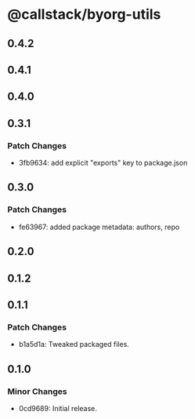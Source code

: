 # @callstack/byorg-utils

## 0.4.2

## 0.4.1

## 0.4.0

## 0.3.1

### Patch Changes

- 3fb9634: add explicit "exports" key to package.json

## 0.3.0

### Patch Changes

- fe63967: added package metadata: authors, repo

## 0.2.0

## 0.1.2

## 0.1.1

### Patch Changes

- b1a5d1a: Tweaked packaged files.

## 0.1.0

### Minor Changes

- 0cd9689: Initial release.
